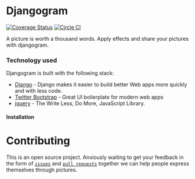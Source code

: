 # Djangogram
[![Coverage Status](https://coveralls.io/repos/andela-ijubril/django-photo-application/badge.svg?branch=feature-effects&service=github)](https://coveralls.io/github/andela-ijubril/django-photo-application?branch=feature-effects)
[![Circle CI](https://circleci.com/gh/andela-ijubril/django-photo-application/tree/master.svg?style=svg)](https://circleci.com/gh/andela-ijubril/django-photo-application/tree/master)

A picture is worth a thousand words. Apply effects and share your pictures with djangogram.

### Technology used
Djangogram is built with the following stack:

* [Django](https://www.djangoproject.com/) - Django makes it easier to build better Web apps more quickly and with less code.
* [Twitter Bootstrap](http://getbootstrap.com/) - Great UI boilerplate for modern web apps
* [jquery](https://jquery.com/) - The Write Less, Do More, JavaScript Library.


#### Installation


Contributing
============

This is an open source project. Anxiously waiting to get your feedback in the form of
[`issues`](https://github.com/andela-ijubril/django-photo-application/issues) and [`pull requests`](https://github.com/andela-ijubril/django-photo-application/pul) together we can help people express themselves through pictures.